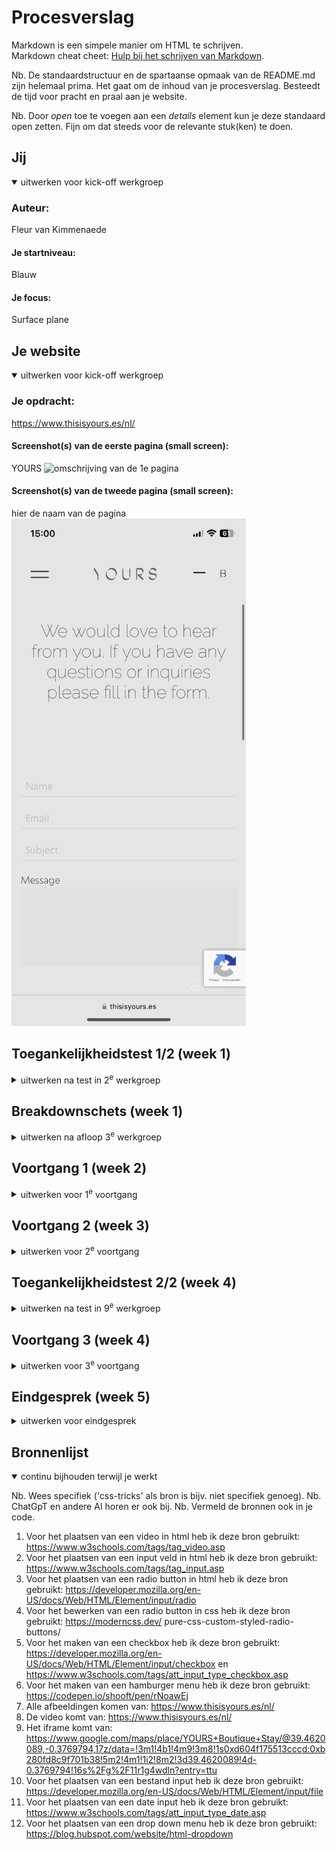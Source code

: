 # Procesverslag
Markdown is een simpele manier om HTML te schrijven.  
Markdown cheat cheet: [Hulp bij het schrijven van Markdown](https://github.com/adam-p/markdown-here/wiki/Markdown-Cheatsheet).

Nb. De standaardstructuur en de spartaanse opmaak van de README.md zijn helemaal prima. Het gaat om de inhoud van je procesverslag. Besteedt de tijd voor pracht en praal aan je website.

Nb. Door *open* toe te voegen aan een *details* element kun je deze standaard open zetten. Fijn om dat steeds voor de relevante stuk(ken) te doen.





## Jij

<details open>
  <summary>uitwerken voor kick-off werkgroep</summary>

  ### Auteur:
  Fleur van Kimmenaede

  #### Je startniveau:
  Blauw

  #### Je focus:
  Surface plane
 
</details>





## Je website

<details open>
  <summary>uitwerken voor kick-off werkgroep</summary>

  ### Je opdracht:
  https://www.thisisyours.es/nl/ 

  #### Screenshot(s) van de eerste pagina (small screen): 
YOURS  <img src="readme-images/homepage.jpeg" width="375px" alt="omschrijving van de 1e pagina">

  #### Screenshot(s) van de tweede pagina (small screen):
  hier de naam van de pagina  
  <img src="readme-images/contactpage.jpeg" width="375px" alt="omschrijving van de 2e pagina">
 
</details>



## Toegankelijkheidstest 1/2 (week 1)

<details>
  <summary>uitwerken na test in 2<sup>e</sup> werkgroep</summary>

  ### Bevindingen
  Lijst met je bevindingen die in de test naar voren kwamen:
  Tijdens het gebruik van de screenreader bij de website yours ben ik tot een aantal ontdekkingen gekomen.
  Er word geen h1 gebruikt op de website. Het logo boven aan de webiste staat niet in een h1. De screenreader 
  leest de naam van het hotel dus ook niet op. Als je door gaat naar het hamburger menu leest hij ook niet 
  voor dat dit een hamburger menu is. Hij verteld alleen dat het een venster menu is met een navigatie
  daarin. Als je door het hamburger menu heen tabt en de screenreader is bij het laatste list item gekomen, springt 
  hij over naar de content die op de pagina zelf staat. Dit kan je echter nog niet zien omdat het hamburger menu
  nog uitgeklapt is. Het is op dit moment dus niet duidelijk waar de screenreader het over heeft. Ook heeft
  de website op de homepage een video staan. Deze video bevat een autoplay. Je kan de video dus niet handmatig
  uitschakelen. De video blijft oneindig door gaan. Wat betreft de alt teksten ontbreken er veel dingen. 
  Vaak word er geen alt tekst genoteerd of een tekst die niet relevant is voor het beeld dat word getoond. 
  Als we op de contact pagina aankomen zijn er ook een aantal punten te benoemen. Buiten dat het formulier
  goed word voorgelezen door de screenreader is het onderwerp contrast niet helemaal goed overgekomen op
  de website. Er worden nauwlijks vormen of lijnen gebruikt waardoor het een onduidelijk formulier is. 
  Ook de send button bevat geen enkele styling van een button. Als laatste kwam ik bij de footer aan. Met de 
  links en teksten is niks mis. Alleen betreft de styling is het heel onduidelijk. Er worden allerlij links 
  geplaatst die niet lijken op een klikbare link. Ze kunnen inplaats daarvan social media buttons gebruiken.

</details>



## Breakdownschets (week 1)

<details>
  <summary>uitwerken na afloop 3<sup>e</sup> werkgroep</summary>

  ### de hele pagina: 
  <img src="readme-images/header.jpg" width="375px" alt="breakdown van de hele pagina">

  ### dynamisch deel (bijv menu): 
  <img src="readme-images/nav.jpg" width="375px" alt="breakdown van een dynamisch deel">


</details>





## Voortgang 1 (week 2)

<details>
  <summary>uitwerken voor 1<sup>e</sup> voortgang</summary>

  ### Stand van zaken
  Ik had in het begin een beetje moeite met de lessen. Buiten dat ik het leerzaam vond om meer
  over css te leren wilde ik eigenlijk gewoon beginnen met het maken van de website. Ik had zoveel
  zin om deze website te maken. Toen we dan ook een startschot kregen om te beginnen aan de website
  ben ik gelijk begonnen met het aanmaken van mijn pagina. Ik moest wel even 3x denken voordat ik
  weer door had hoe alles werkte aangezien het al weer een half jaar geleden was. Maar al snel had ik
  de flow weer te pakken. We kregen te horen dat voor de volgende les je eerste html pagina klaar moest
  zijn. Alle content moest erin staan. Vanaf daar zouden we beginnen met de css styling. Aangezien ik zo
  lekker bezig was in de lessen ben ik ook thuis aan de slag gegaan met mijn 2e html pagina. Ook deze
  heb ik gevuld met content. Op de eerste pagina stond niet zulke lastige conetent. Maar op de 2e pagina 
  ben ik bezig geweest met het maken van input velden. Ik wist nog van me vorige opdrachten hoe ik dit
  kon doen. Echter had ik toen geen styling gebruikt omdat ik geen idee had hoe het werkte. Ik hoop
  dat ik nu daar wel mee aan de slag kan. In de les had ik een link gemaakt om te switchen tussen
  de 2 pagina's. Het vormgeven hiervan ging echter iets minder goed. Ik wilde namelijk een bepaalde
  positie geven aan de link die niet geheel eenvoudig was. Gelukkig hadden we net een les gekregen over
  grids waardoor ik dat kon toepassen op het element. 

  <img src="readme-images/beginwebsite.JPG" width="375px" alt="foto dat ik werk aan website">


  ### Agenda voor meeting
  samen met je groepje opstellen

  Fleur: Ik wilde graag uitleg over een Iframe, invoervelden en classes. Ook wilde ik weten of mijn html goed geschreven    was.
  
  Stella: Zij wilde hulp bij Gitub en het positioneren van haar afbeeldingen.
  
  Kenza: Kenza had nog niks gemaakt en was er puur om van ons te leren.
  
  Bregtje: Bregtje wilde hulp bij het stylen vaan haar scrollbar en hoe je een hover plaatst.


  ### Verslag van meeting
  hier na afloop snel de uitkomsten van de meeting vastleggen

  - Het logo van je website moet worden geplaatst in de H1 van je site
  - Alle links die je plaatst in je website kunnen worden verwezen naar je andere pagina
  - Gebruik meer ruimte tussen je input velden
  - Maak een hamburger menu aan voor in de navigatie
  - Verander de Googlemaps afbeelding naar een Iframe
  - Je form is niet afgesloten
  - Je hebt nu 2 classes gemaakt voor elke html pagina, gebruik er maar 1
  - Je moet je html en css ordenen en groeperen
  - Zet in de body 30em neer, zo schaalt je website niet uit

</details>





## Voortgang 2 (week 3)

<details>
  <summary>uitwerken voor 2<sup>e</sup> voortgang</summary>

  ### Stand van zaken
  Deze week ben ik verder gegaan met de styling van mijn 2 pagina's. Ik heb mijn feedback aangepast na het voortgangsgesprek. Hierna kon ik mij verder richten op de nieuwe tools die wij hebben geleerd in de les. De les deze week ging over states en animaties. We kregen een opdracht om bepaalde annimaties te maken. Zelf wilde ik graag een annimatie hebben op mijn verzend knop onder het invoerformulier. Ik heb na de opdracht de leukste annimatie eruit gehaald en die nagemaakt in mijn website voor de submit knop. Ook heb ik een hover gemaakt op deze knop. Verder liep ik erg vast met het maken van een hamburger menu. Ik opende dlo en begon met het maken van de opdracht over een hamburger menu. Ik snapte wel wat alles betekende alleen ik snapte niet de volgorde hoe ik deze code kon schrijven. Ik heb de code toch maar genoteerd in mijn html en javascript alleen werkte het niet. Ik besloot dit even te parkeren tot we het voortgangsgesprek hadden en daar om hulp te vragen. Ik ben toen verder gegaan aan het stylen van de inputvelden. Ik kwam erachter dat je ook valid/invalid kon gebruiken om een goede feedback te leveren aan de gebruiker. Ook speelde ik wat met de border type/style. Hier door heb ik een super leuk effect gecreeerd waardoor het lijkst alsof de input velden in de website zijn gegraveerd. Ik ben hier super trots op.

  <img src="readme-images/hamburgermenu.png" width="375px" alt="hamburgermenu">
  <img src="readme-images/uitgeklapt.png" width="375px" alt="uitgeklapt hamburgermenu">
  <img src="readme-images/submitknop.png" width="375px" alt="uitomst submitknop">
  <img src="readme-images/annimatieknop.png" width="375px" alt="annimatie op knop">
  <img src="readme-images/checkbox1.JPG" width="375px" alt="uitomst checkbox">
  <img src="readme-images/checkbox2.JPG" width="375px" alt="uitomst checkbox">
  <img src="readme-images/checkbox3.JPG" width="375px" alt="uitomst checkbox">


  ### Agenda voor meeting
  samen met je groepje opstellen

  Fleur: Ik wilde graag hulp bij het javascript. Ik had de code geschreven maar hij deed het niet en ik zag niet wat er fout was. (bleek dat ik javascript verkeerd had geschreven tijdens het linken aan de html pagina.)

  Sanne: Zij wilde hulp bij Gitub en het positioneren van haar afbeeldingen en het stylen van content.

  Kenza: Kenza had nog niks gemaakt en was er puur om van ons te leren.

  Bregtje: Bregtje wilde hulp bij het stylen van bepaalde elementen.



  ### Verslag van meeting
  hier na afloop snel de uitkomsten van de meeting vastleggen

  - Javasript ook linken op de 2e html pagina
  - Hamburger menu aanmaken op de 2e pagina
  - Andere afbeeldingen zoeken voor het hamburger menu


</details>





## Toegankelijkheidstest 2/2 (week 4)

<details>
  <summary>uitwerken na test in 9<sup>e</sup> werkgroep</summary>

  ### Bevindingen
  Lijst met je bevindingen die in de test naar voren kwamen (geef ook aan wat er verbeterd is):
  Bij de tweede toegankelijkheidstest hebben we mijn eigen website getest. Als eerst begonnen we met de screenreader. Dit werkte eigenlijk perfect. Doormiddel van de alt teksten die ik had geschreven las de screenreader de juiste woorden voor. Zo las hij ook voor dat het hamburgermenu een hamburgermenu was. Bij de orginele website was dit niet het geval. Ik heb mijn logo in de H1 van mijn website geplaatst. Zo leest de screenreader de naam van mijn website voor. Dit was ook niet het geval bij de orginele website. Op de contact pagina werkt alles ook goed. Dit komt omdat ik een id heb gebruikt voor mijn labels. Ik heb de id de zelfde content gegeven als de label zodat de screenreader het thema van de input kan voorlezen. Wat betrerft het contrast van het formulier is er ook een hoop verbeterd. Op de orginele website worden er geen vormen en lijnen gebruikt waardoor het formulier niet overkomt als een input veld. Ik heb mij daarom extra gefocused op het stylen van het formulier. Ik heb duidelijke vormen en lijnen gebruikt waardoor het duidelijker is. Ook heb ik de button effecten gegeven waardoor het nog meer op een button lijkt in tegenstelling van de orginele website. Ik heb de footer ook aangepast. Ik heb geen gebruik gemaakt van teksten maar van icoons. Ik vind dat dit duidelijker en overzichtelijker oogt. Het icoon spreekt voor zichzelf en het doel is duidelijk. Door deze test ben ik erachter gekomen dat ik nog geen gebruik had gemaakt van een media query. Ik wist persoonlijk ook niet zo goed wat dit betekende dus ben ik wat research gaan doen. Al snel kwam ik er achter dat dit te maken had met een dark&light modus. Ik kon me nog herinderen dat we hier in de les een uitleg over hebben gekregen. Ik ben naar dlo gegeaan en ben door de powerpoints gaan zoeken. Ik vond toen een voorbeeld over dark&light modus. Ik ben hem na gaan maken in mijn eigen stijl en toen liep ik vast. De codes waren wel goed maar iets klopte er niet. Ik vroeg hulp aan een studente assistent en die vertelde mij dat ik geen root had. Ik had al mijn kleuren in de body aangesproken waardoor het dus niet werkten. Na dat hebben aangepast werkte de dark&light mode. 

</details>





## Voortgang 3 (week 4)

<details>
  <summary>uitwerken voor 3<sup>e</sup> voortgang</summary>

  ### Stand van zaken
  De laatste week is aangebroken. Ik ben al erg ver in het afronden van mijn website. Er zijn wel een paar puntjes die nog wat meer aandacht mogen krijgen. Zo wilde ik graag radio buttons en checkboxen maken in mijn formulier. Ik heb deze code zo vaak moeten schrijven dat ik hem nu kan dromen. De code schrijven ging me dan ook gemakkelijk af. Alleen was er een probleem met de styling in css. Elke keer als ik de radio button of checkbox wilde aanspreken in mijn css reageerde hij nergens op. Zelf dacht ik dat dit kwam doordat ik een styling had gezet op alle forms. Ik snapte alleen niet waarom het dan alsnog niet werkte als ik een div of span plaatste om het element. Ik ben serieus wel 6 uur bezig geweest met het zoeken van dit probleem. En wat blijkt.... Ik had in mijn form moeten aangeven dat ik bepaalde elementen erbuiten wilde houden. Dit heb ik gedaan door de code " form>input. Hierdoor zeg je eigenlijk alles dat in de form staat komt na de input. (zie foto) Nadat ik dit heb gedaan werkte het en was mijn website eindelijk af. 

  <img src="readme-images/nav.jpg" width="375px" alt="uitomst form input">
  <img src="readme-images/checkbox.png" width="375px" alt="uitomst checkbox">
  <img src="readme-images/radiobuttons.png" width="375px" alt="uitomst radio buttons">

  

  ### Agenda voor meeting
  samen met je groepje opstellen

  Fleur: Ik wilde graag hulp bij Gitub en het controleren van mijn codes.

  Sara: Zij wilde hulp bij invalid en valid

  Kenza: Kenza had nog niks gemaakt en was er puur om van ons te leren.

  Bregtje: Bregtje wilde hulp bij het stylen van bepaalde elementen.

  ### Verslag van meeting
  hier na afloop snel de uitkomsten van de meeting vastleggen

  - Voeg een video toe aan de home page
  - Schrijf uitgebreider je alt teksten
  - Je website is nog wat karig dus voeg nog wat extra inputvelden toe en speel daar mee
  

</details>





## Eindgesprek (week 5)

<details>
  <summary>uitwerken voor eindgesprek</summary>

  ### Je uitkomst - karakteristiek screenshots:
  <img src="readme-images/homepage1.png" width="375px" alt="uitkomst home pagina">
  <img src="readme-images/homepage2.png" width="375px" alt="uitkomst home pagina">
  <img src="readme-images/homepage3.png" width="375px" alt="uitkomst home pagina">
  <img src="readme-images/contactpage1.png" width="375px" alt="uitkomst contactpagina">
  <img src="readme-images/contactpage2.png" width="375px" alt="uitkomst contactpagina">
  <img src="readme-images/contactpage3.png" width="375px" alt="uitkomst contactpagina">
  


  ### Dit ging goed/Heb ik geleerd: 
 Ik heb echt dagen en nachten gewerkt aan mijn website. Ik vind coderen zo ontzettend lastig dat ik over de kleinste elementen al uren kan doen. Daarom gaat er bij mij ook zoveel tijd in zitten. Wat ik nu heb neer gezet ben ik echt heel erg trots op. De website lijkt bijna identhiek aan de orginele en dan ook nog is met verbeter punten. Ik kan begrijpen dat mijn website voor anderen wat karig overkomt aangezien ik niet zoveel content heb.Voor mij heb ik de lat hoog gelegt en heb ik dingen gemaakt waarvan ik 4 weken geleden niet eerder iets van wist. Ik heb mijn uiterste best gedaan om aan de slag te gaan met de styling. Ik heb bij dit vak geleerd wat voor eindeloze stylings opties er zijn met css. Ik heb me daarom ook daar het meest aan vast gehouden. Ik heb op gebied van css zoveel geleerd dat ik het ook gelijk heb gebruikt in de praktijk.



  ### Dit was lastig/Is niet gelukt:
  Tijdens het maken van een Iframe kreeg ik niet een optie om een alt tekst toe te voegen aan het Iframe. Op het moment dat ik er een screenrader over heen liet gaan zei die "kaart, kaart leeg" Dit komt omdat het frame in html leeg is en als je er op klikt je linkt naar de googlemaps vieuw. Ik heb geprobeerd een alt tekst er bij te schrijven maar ook dan las die voor kaar, kaart leeg. Toen heb ik een aria-label toegevoegd, maar ook dan zegt die kaart, kaart leeg. 

  <img src="readme-images/arialabel.png" width="375px" alt="arialabel">
  <img src="readme-images/altiframe.png" width="375px" alt="alt code">
</details>





## Bronnenlijst

<details open>
  <summary>continu bijhouden terwijl je werkt</summary>

  Nb. Wees specifiek ('css-tricks' als bron is bijv. niet specifiek genoeg). 
  Nb. ChatGpT en andere AI horen er ook bij.
  Nb. Vermeld de bronnen ook in je code.

  1. Voor het plaatsen van een video in html heb ik deze bron gebruikt: https://www.w3schools.com/tags/tag_video.asp 
  2. Voor het plaatsen van een input veld in html heb ik deze bron gebruikt: https://www.w3schools.com/tags/tag_input.asp
  3. Voor het plaatsen van een radio button in html heb ik deze bron gebruikt: https://developer.mozilla.org/en-US/docs/Web/HTML/Element/input/radio
  4. Voor het bewerken van een radio button in css heb ik deze bron gebruikt:  https://moderncss.dev/  pure-css-custom-styled-radio-buttons/ 
  5. Voor het maken van een checkbox heb ik deze bron gebruikt: https://developer.mozilla.org/en-US/docs/Web/HTML/Element/input/checkbox en https://www.w3schools.com/tags/att_input_type_checkbox.asp 
  6. Voor het maken van een hamburger menu heb ik deze bron gebruikt: https://codepen.io/shooft/pen/rNoawEj 
  7. Alle afbeeldingen komen van: https://www.thisisyours.es/nl/ 
  8. De video komt van: https://www.thisisyours.es/nl/ 
  9. Het iframe komt van: https://www.google.com/maps/place/YOURS+Boutique+Stay/@39.4620089,-0.3769794,17z/data=!3m1!4b1!4m9!3m8!1s0xd604f175513cccd:0xb280fd8c9f701b38!5m2!4m1!1i2!8m2!3d39.4620089!4d-0.3769794!16s%2Fg%2F11r1g4wdln?entry=ttu 
  10. Voor het plaatsen van een bestand input heb ik deze bron gebruikt: https://developer.mozilla.org/en-US/docs/Web/HTML/Element/input/file 
  11. Voor het plaatsen van een date input heb ik deze bron gebruikt: https://www.w3schools.com/tags/att_input_type_date.asp
  12. Voor het plaatsen van een drop down menu heb ik deze bron gebruikt: https://blog.hubspot.com/website/html-dropdown

</details>
